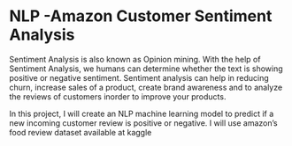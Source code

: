# NLP -Amazon Customer Sentiment Analysis
Sentiment Analysis is also known as Opinion mining. With the help of Sentiment Analysis, we humans can determine whether the text is showing positive or negative sentiment. Sentiment analysis can help in reducing churn, increase sales of a product, create brand awareness and to analyze the reviews of customers inorder to improve your products.

In this project, I will create an NLP machine learning model to predict if a new incoming customer review is positive or negative. I will use amazon’s food review dataset available at kaggle
